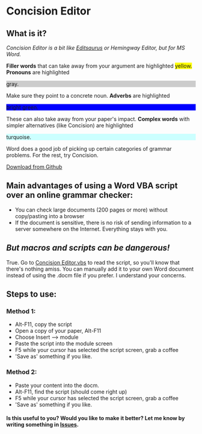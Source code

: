 # Concision Editor

## What is it?

*Concision Editor is a bit like [Editsaurus](https://editsaurus.tylerwalters.com/) or Hemingway Editor, but for MS Word.*

**Filler words** that can take away from your argument are highlighted <span style="background-color: #FFFF00">yellow.</span>
**Pronouns** are highlighted <p style="background-color: #CCC">gray.</p>  Make sure they point to a concrete noun.
**Adverbs** are highlighted <p style="background-color: #00F">bright green.</p>  These can also take away from your paper's impact.
**Complex words** with simpler alternatives (like Concision) are highlighted <p style="background-color: #CFF">turquoise.</p>

Word does a good job of picking up certain categories of grammar problems.  For the rest, try Concision.

[Download from Github](https://github.com/Travis42/Concision-Editor/blob/master/Concision%20Editor.docm)

## Main advantages of using a Word VBA script over an online grammar checker:
- You can check large documents (200 pages or more) without copy/pasting into a browser
- If the document is sensitive, there is no risk of sending information to a server somewhere on the Internet.  Everything stays with you.

## *But macros and scripts can be dangerous!*
True.  Go to [Concision Editor.vbs](https://github.com/Travis42/Concision-Editor/blob/master/Concision%20Editor.vbs) to read the script, so you'll know that there's nothing amiss.  You can manually add it to your own Word document instead of using the .docm file if you prefer.  I understand your concerns.

## Steps to use:

### Method 1:
-	Alt-F11, copy the script
-	Open a copy of your paper, Alt-F11
-	Choose Insert --> module
-	Paste the script into the module screen
-	F5 while your cursor has selected the script screen, grab a coffee
-	'Save as' something if you like.

### Method 2:
-	Paste your content into the docm.
-	Alt-F11, find the script (should come right up)
-	F5 while your cursor has selected the script screen, grab a coffee
-	'Save as' something if you like.

#### Is this useful to you?  Would you like to make it better?  Let me know by writing something in [**Issues**](https://github.com/Travis42/Write-More-Better/issues).
